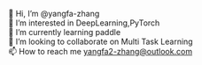 👋 Hi, I’m @yangfa-zhang  
👀 I’m interested in DeepLearning,PyTorch  
🌱 I’m currently learning paddle  
💞️ I’m looking to collaborate on Multi Task Learning  
📫 How to reach me yangfa2-zhang@outlook.com  
